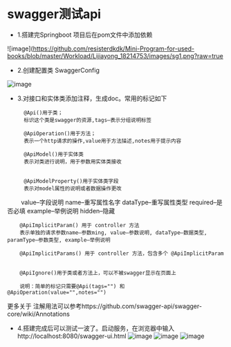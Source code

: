 # swagger测试api
* 1.搭建完Springboot 项目后在pom文件中添加依赖

![image](https://github.com/resisterdkdk/Mini-Program-for-used-books/blob/master/Workload/Lijiayong_18214753/images/sg1.png?raw=true <br>

* 2.创建配置类 SwaggerConfig

![image](https://github.com/resisterdkdk/Mini-Program-for-used-books/blob/master/Workload/Lijiayong_18214753/images/sg2.png?raw=true)

* 3.对接口和实体类添加注释，生成doc。常用的标记如下

        @Api()用于类； 
        标识这个类是swagger的资源,tags–表示分组说明标签

        @ApiOperation()用于方法； 
        表示一个http请求的操作,value用于方法描述,notes用于提示内容

        @ApiModel()用于实体类 
        表示对类进行说明，用于参数用实体类接收


        @ApiModelProperty()用于实体类字段 
        表示对model属性的说明或者数据操作更改 
　　      value–字段说明 name–重写属性名字 dataType–重写属性类型 required–是否必填 example–举例说明 hidden–隐藏


        @ApiImplicitParam() 用于 controller 方法 
        表示单独的请求参数name–参数ming, value–参数说明, dataType–数据类型, paramType–参数类型, example–举例说明

        @ApiImplicitParams() 用于 controller 方法，包含多个 @ApiImplicitParam


        @ApiIgnore()用于类或者方法上，可以不被swagger显示在页面上

        说明：简单的标记只需要@Api(tags="") 和 @ApiOperation(value="",notes="")

更多关于 注解用法可以参考https://github.com/swagger-api/swagger-core/wiki/Annotations
* 4.搭建完成后可以测试一波了。启动服务，在浏览器中输入 http://localhost:8080/swagger-ui.html 
![image](https://github.com/resisterdkdk/Mini-Program-for-used-books/blob/master/Workload/Lijiayong_18214753/images/sg3.png?raw=true)
![image](https://github.com/resisterdkdk/Mini-Program-for-used-books/blob/master/Workload/Lijiayong_18214753/images/sg4.png?raw=true)
![image](https://github.com/resisterdkdk/Mini-Program-for-used-books/blob/master/Workload/Lijiayong_18214753/images/sg5.png?raw=true)
